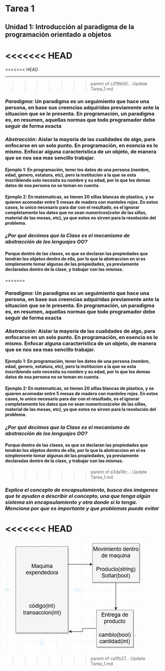 # Tarea 1

## Unidad 1: Introducción al paradigma de la programación orientado a objetos
<<<<<<< HEAD
=======

<<<<<<< HEAD
***
>>>>>>> parent of c2f9b00... Update Tarea_1.md

### *Paradigma*: Un paradigma es un seguimiento que hace una persona, en base sus creencias adquiridas previamente ante la situacion que se le presenta. En programación, un paradigma es, en resumen, aquellas normas que todo programador debe seguir de forma exacta

### *Abstracción*: Aislar la mayoria de las cualidades de algo, para enfocarse en un solo punto. En programación, en esencia es lo mismo. Enfocar alguna caracteristica de un objeto, de manera que se nos sea mas sencillo trabajar.

#### **Ejemplo 1**: En programación, tener los datos de una persona (nombre, edad, genero, estatura, etc), pero la institucion a la que se esta inscribiendo solo necesita su nombre y su edad, por lo que los demas datos de esa persona no se toman en cuenta.               

#### **Ejemplo 2**: En matematicas, se tienen 20 sillas blancas de plastico, y se quieren acomodar entre 5 mesas de madera con manteles rojos. En estos casos, lo unico necesario para dar con el resultado, es el ignorar completamente los datos que no sean numericos(color de las sillas, material de las mesas, etc), ya que estos no sirven para la resolución del problema.

### *¿Por qué decimos que la Clase es el mecanismo de abstracción de los lenguajes OO?*
#### Porque dentro de las clases, es que se declaran las propiedades que tendrán los objetos dentro de ella, por lo que la abstraccion en si es simplemente tomar algunas de las propiedades, ya previamente declaradas dentro de la clase, y trabajar con las mismas.

=======
### *Paradigma*: Un paradigma es un seguimiento que hace una persona, en base sus creencias adquiridas previamente ante la situacion que se le presenta. En programación, un paradigma es, en resumen, aquellas normas que todo programador debe seguir de forma exacta

### *Abstracción*: Aislar la mayoria de las cualidades de algo, para enfocarse en un solo punto. En programación, en esencia es lo mismo. Enfocar alguna caracteristica de un objeto, de manera que se nos sea mas sencillo trabajar.

#### **Ejemplo 1**: En programación, tener los datos de una persona (nombre, edad, genero, estatura, etc), pero la institucion a la que se esta inscribiendo solo necesita su nombre y su edad, por lo que los demas datos de esa persona no se toman en cuenta.               

#### **Ejemplo 2**: En matematicas, se tienen 20 sillas blancas de plastico, y se quieren acomodar entre 5 mesas de madera con manteles rojos. En estos casos, lo unico necesario para dar con el resultado, es el ignorar completamente los datos que no sean numericos(color de las sillas, material de las mesas, etc), ya que estos no sirven para la resolución del problema.

### *¿Por qué decimos que la Clase es el mecanismo de abstracción de los lenguajes OO?*
#### Porque dentro de las clases, es que se declaran las propiedades que tendrán los objetos dentro de ella, por lo que la abstraccion en si es simplemente tomar algunas de las propiedades, ya previamente declaradas dentro de la clase, y trabajar con las mismas.

>>>>>>> parent of e3da19c... Update Tarea_1.md
### *Explica el concepto de encapsulamiento, busca dos imágenes que te ayuden a describir el concepto, una que tenga algún sistema sin encapsulamiento y otra donde si lo tenga. Menciona por que es importante y que problemas puede evitar*

<<<<<<< HEAD
=======
![alt text](imagenes/maquina.jpg "Diagrama de clase de maquina expendedora")
>>>>>>> parent of ca1fb27... Update Tarea_1.md
